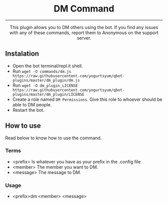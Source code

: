 <h1 align="center">DM Command</h1>

---

<p align="center">This plugin allows you to DM others using the bot. If you find any issues with any of these commands, report them to Anonymous on the support server.</p>

## Instalation
* Open the bot terminal/repl.it shell.
* Run `wget -O commands/dm.js https://raw.githubusercontent.com/yogurtsyum/qbot-plugins/master/dm_plugin/dm.js`
* Run `wget -O dm_plugin_LICENSE https://raw.githubusercontent.com/yogurtsyum/qbot-plugins/master/dm_plugin/LICENSE`
* Create a role named `DM Permissions`. Give this role to whoever should be able to DM people.
* Restart the bot.

## How to use
Read below to know how to use the command.

### Terms
* \<prefix> Is whatever you have as your prefix in the .config file
* \<member> The member you want to DM.
* \<message> The message to DM.

### Usage
* \<prefix>dm \<member> \<message>